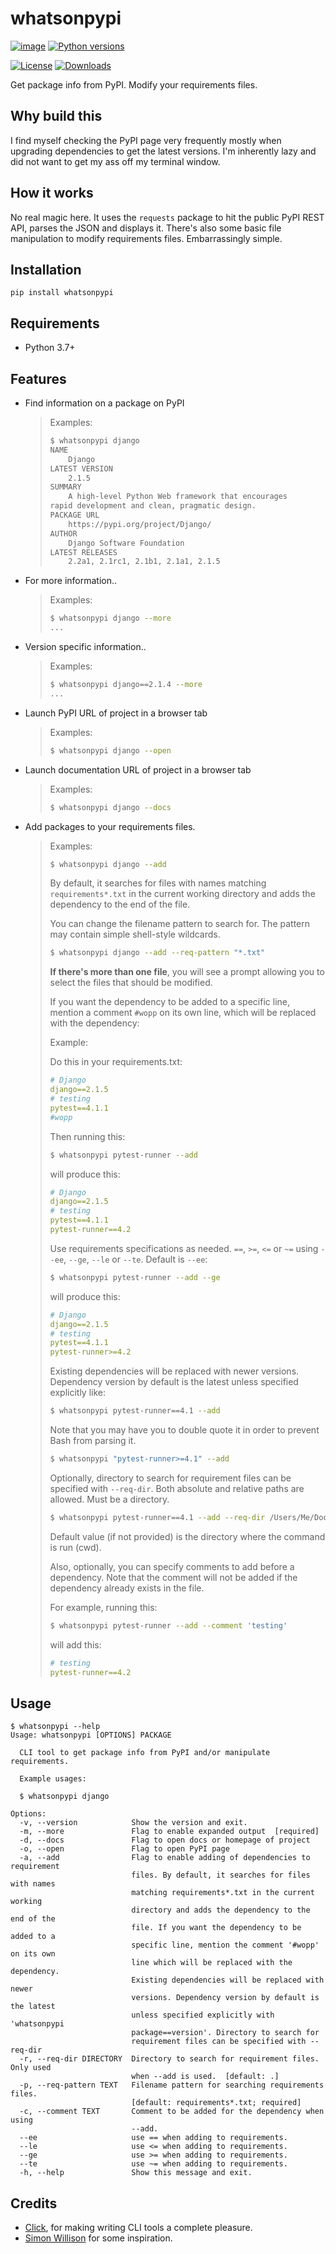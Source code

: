 whatsonpypi
===========

[![image](https://img.shields.io/pypi/v/whatsonpypi.svg)](https://pypi.python.org/pypi/whatsonpypi)
[![Python versions](https://img.shields.io/pypi/pyversions/whatsonpypi.svg?logo=python&logoColor=white)](https://pypi.org/project/whatsonpypi/)
<!--[![Tests status](https://github.com/viseshrp/whatsonpypi/workflows/Test/badge.svg)](https://github.com/viseshrp/whatsonpypi/actions?query=workflow%3ATest)-->
<!--[![Coverage](https://codecov.io/gh/viseshrp/whatsonpypi/branch/develop/graph/badge.svg)](https://codecov.io/gh/viseshrp/whatsonpypi)-->
[![License](https://img.shields.io/badge/license-MIT-blue.svg)](https://github.com/viseshrp/whatsonpypi/blob/develop/LICENSE)
[![Downloads](https://pepy.tech/badge/whatsonpypi)](https://pepy.tech/project/whatsonpypi)

Get package info from PyPI. Modify your requirements files.

Why build this
--------------

I find myself checking the PyPI page very frequently mostly when upgrading
dependencies to get the latest versions. I'm inherently lazy and did not want
to get my ass off my terminal window.

How it works
------------

No real magic here. It uses the `requests` package to hit the public PyPI
REST API, parses the JSON and displays it. There's also some basic file
manipulation to modify requirements files. Embarrassingly simple.

Installation
------------

``` {.bash}
pip install whatsonpypi
```

Requirements
------------

- Python 3.7+

Features
--------

- Find information on a package on PyPI

    > Examples:
    >
    > ``` bash
    > $ whatsonpypi django
    > NAME
    >     Django
    > LATEST VERSION
    >     2.1.5
    > SUMMARY
    >     A high-level Python Web framework that encourages
    > rapid development and clean, pragmatic design.
    > PACKAGE URL
    >     https://pypi.org/project/Django/
    > AUTHOR
    >     Django Software Foundation
    > LATEST RELEASES
    >     2.2a1, 2.1rc1, 2.1b1, 2.1a1, 2.1.5
    > ```

- For more information..

    > Examples:
    >
    > ``` bash
    > $ whatsonpypi django --more
    > ...
    > ```

- Version specific information..

    > Examples:
    >
    > ``` bash
    > $ whatsonpypi django==2.1.4 --more
    > ...
    > ```

- Launch PyPI URL of project in a browser tab

    > Examples:
    >
    > ``` bash
    > $ whatsonpypi django --open
    > ```

- Launch documentation URL of project in a browser tab

    > Examples:
    >
    > ``` bash
    > $ whatsonpypi django --docs
    > ```

- Add packages to your requirements files.

    > Examples:
    >
    > ``` bash
    > $ whatsonpypi django --add
    > ```
    >
    > By default, it searches for files with names matching
    > `requirements*.txt` in the current working directory and adds the
    > dependency to the end of the file.
    >
    > You can change the filename pattern to search for. The pattern may
    > contain simple shell-style wildcards.
    >
    > ``` bash
    > $ whatsonpypi django --add --req-pattern "*.txt"
    > ```
    >
    > **If there\'s more than one file**, you will see a prompt allowing
    > you to select the files that should be modified.
    >
    > If you want the dependency to be added to a specific line, mention
    > a comment `#wopp` on its own line, which will be replaced with the
    > dependency:
    >
    > Example:
    >
    > Do this in your requirements.txt:
    >
    > ``` yaml
    > # Django
    > django==2.1.5
    > # testing
    > pytest==4.1.1
    > #wopp
    > ```
    >
    > Then running this:
    >
    > ``` bash
    > $ whatsonpypi pytest-runner --add
    > ```
    >
    > will produce this:
    >
    > ``` yaml
    > # Django
    > django==2.1.5
    > # testing
    > pytest==4.1.1
    > pytest-runner==4.2
    > ```
    >
    > Use requirements specifications as needed. `==`, `>=`, `<=` or
    > `~=` using `--ee`, `--ge`, `--le` or `--te`. Default is `--ee`:
    >
    > ``` bash
    > $ whatsonpypi pytest-runner --add --ge
    > ```
    >
    > will produce this:
    >
    > ``` yaml
    > # Django
    > django==2.1.5
    > # testing
    > pytest==4.1.1
    > pytest-runner>=4.2
    > ```
    >
    > Existing dependencies will be replaced with newer versions.
    > Dependency version by default is the latest unless specified
    > explicitly like:
    >
    > ``` bash
    > $ whatsonpypi pytest-runner==4.1 --add
    > ```
    >
    > Note that you may have you to double quote it in order to prevent
    > Bash from parsing it.
    >
    > ``` bash
    > $ whatsonpypi "pytest-runner>=4.1" --add
    > ```
    >
    > Optionally, directory to search for requirement files can be
    > specified with `--req-dir`. Both absolute and relative paths are
    > allowed. Must be a directory.
    >
    > ``` bash
    > $ whatsonpypi pytest-runner==4.1 --add --req-dir /Users/Me/Documents/GitHub/project/requirements
    > ```
    >
    > Default value (if not provided) is the directory where the command
    > is run (cwd).
    >
    > Also, optionally, you can specify comments to add before a
    > dependency. Note that the comment will not be added if the
    > dependency already exists in the file.
    >
    > For example, running this:
    >
    > ``` bash
    > $ whatsonpypi pytest-runner --add --comment 'testing'
    > ```
    >
    > will add this:
    >
    > ``` yaml
    > # testing
    > pytest-runner==4.2
    > ```

Usage
-----

<!-- [[[cog
import cog
from whatsonpypi import cli
from click.testing import CliRunner
runner = CliRunner()
result = runner.invoke(cli.main, ["--help"])
out = result.output.replace("Usage: main", "Usage: whatsonpypi")
cog.out(
    "``` {{.bash}}\n"
    "$ whatsonpypi --help\n"
    "{}\n"
    "```".format(out)
)
]]] -->
``` {.bash}
$ whatsonpypi --help
Usage: whatsonpypi [OPTIONS] PACKAGE

  CLI tool to get package info from PyPI and/or manipulate requirements.

  Example usages:

  $ whatsonpypi django

Options:
  -v, --version            Show the version and exit.
  -m, --more               Flag to enable expanded output  [required]
  -d, --docs               Flag to open docs or homepage of project
  -o, --open               Flag to open PyPI page
  -a, --add                Flag to enable adding of dependencies to requirement
                           files. By default, it searches for files with names
                           matching requirements*.txt in the current working
                           directory and adds the dependency to the end of the
                           file. If you want the dependency to be added to a
                           specific line, mention the comment '#wopp' on its own
                           line which will be replaced with the dependency.
                           Existing dependencies will be replaced with newer
                           versions. Dependency version by default is the latest
                           unless specified explicitly with 'whatsonpypi
                           package==version'. Directory to search for
                           requirement files can be specified with --req-dir
  -r, --req-dir DIRECTORY  Directory to search for requirement files. Only used
                           when --add is used.  [default: .]
  -p, --req-pattern TEXT   Filename pattern for searching requirements files.
                           [default: requirements*.txt; required]
  -c, --comment TEXT       Comment to be added for the dependency when using
                           --add.
  --ee                     use == when adding to requirements.
  --le                     use <= when adding to requirements.
  --ge                     use >= when adding to requirements.
  --te                     use ~= when adding to requirements.
  -h, --help               Show this message and exit.

```
<!-- [[[end]]] -->

Credits
-------

- [Click](https://click.palletsprojects.com), for making writing CLI
    tools a complete pleasure.
- [Simon Willison](https://github.com/simonw/sqlite-utils/) for some
    inspiration.

